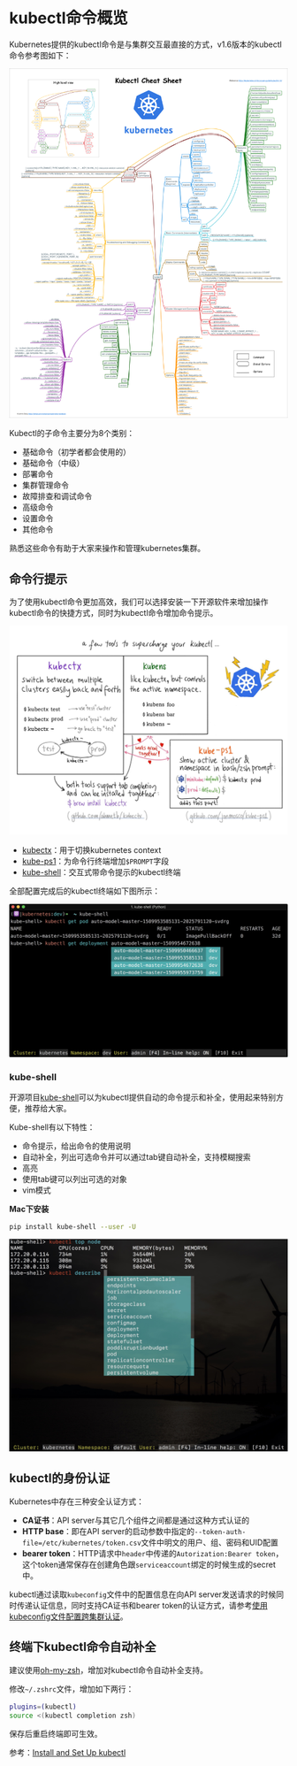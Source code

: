 # kubectl命令概览

Kubernetes提供的kubectl命令是与集群交互最直接的方式，v1.6版本的kubectl命令参考图如下：

![kubectl cheatsheet](../../.gitbook/assets/kubernetes-kubectl-cheatsheet.png)

Kubectl的子命令主要分为8个类别：

* 基础命令（初学者都会使用的）
* 基础命令（中级）
* 部署命令
* 集群管理命令
* 故障排查和调试命令
* 高级命令
* 设置命令
* 其他命令

熟悉这些命令有助于大家来操作和管理kubernetes集群。

## 命令行提示

为了使用kubectl命令更加高效，我们可以选择安装一下开源软件来增加操作kubectl命令的快捷方式，同时为kubectl命令增加命令提示。

![&#x589E;&#x52A0;kubeclt&#x547D;&#x4EE4;&#x7684;&#x5DE5;&#x5177;&#xFF08;&#x56FE;&#x7247;&#x6765;&#x81EA;&#x7F51;&#x7EDC;&#xFF09;](../../.gitbook/assets/tools-to-supercharge-kubectl.jpg)

* [kubectx](https://github.com/ahmetb/kubectx)：用于切换kubernetes context
* [kube-ps1](https://github.com/jonmosco/kube-ps1)：为命令行终端增加`$PROMPT`字段
* [kube-shell](https://github.com/cloudnativelabs/kube-shell)：交互式带命令提示的kubectl终端

全部配置完成后的kubectl终端如下图所示：

![&#x589E;&#x5F3A;&#x7684;kubectl&#x547D;&#x4EE4;](../../.gitbook/assets/supercharged-kubectl.jpg)

### kube-shell

开源项目[kube-shell](https://github.com/cloudnativelabs/kube-shell)可以为kubectl提供自动的命令提示和补全，使用起来特别方便，推荐给大家。

Kube-shell有以下特性：

* 命令提示，给出命令的使用说明
* 自动补全，列出可选命令并可以通过tab键自动补全，支持模糊搜索
* 高亮
* 使用tab键可以列出可选的对象
* vim模式

**Mac下安装**

```bash
pip install kube-shell --user -U
```

![kube-shell&#x9875;&#x9762;](../../.gitbook/assets/kube-shell.jpg)

## kubectl的身份认证

Kubernetes中存在三种安全认证方式：

* **CA证书**：API server与其它几个组件之间都是通过这种方式认证的
* **HTTP base**：即在API server的启动参数中指定的`--token-auth-file=/etc/kubernetes/token.csv`文件中明文的用户、组、密码和UID配置
* **bearer token**：HTTP请求中`header`中传递的`Autorization:Bearer token`，这个token通常保存在创建角色跟`serviceaccount`绑定的时候生成的secret中。

kubectl通过读取`kubeconfig`文件中的配置信息在向API server发送请求的时候同时传递认证信息，同时支持CA证书和bearer token的认证方式，请参考[使用kubeconfig文件配置跨集群认证](../access-kubernetes-cluster/authenticate-across-clusters-kubeconfig.md)。

## 终端下kubectl命令自动补全

建议使用[oh-my-zsh](http://ohmyz.sh/)，增加对kubectl命令自动补全支持。

修改`~/.zshrc`文件，增加如下两行：

```bash
plugins=(kubectl)
source <(kubectl completion zsh)
```

保存后重启终端即可生效。

参考：[Install and Set Up kubectl](https://kubernetes.io/docs/tasks/tools/install-kubectl/#using-zsh)

